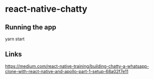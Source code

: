 # react-native-chatty

## Running the app
yarn start

## Links
https://medium.com/react-native-training/building-chatty-a-whatsapp-clone-with-react-native-and-apollo-part-1-setup-68a02f7e11
